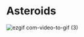 # Asteroids

![ezgif com-video-to-gif (3)](https://user-images.githubusercontent.com/48060259/86174538-81449f00-bb2a-11ea-8bf6-7b9473ac7817.gif)
